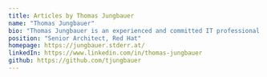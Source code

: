 ```yaml
---
title: Articles by Thomas Jungbauer
name: "Thomas Jungbauer"
bio: "Thomas Jungbauer is an experienced and committed IT professional specialized in designing architecture and cloud solutions. Excellent problem solving and communication skills. Accustomed in learning new topics and self-learning. He recently focused on OpenShift/Kubernetes and Ansible Automation."
position: "Senior Architect, Red Hat"
homepage: https://jungbauer.stderr.at/
linkedIn: https://www.linkedin.com/in/thomas-jungbauer
github: https://github.com/tjungbauer
---
```

